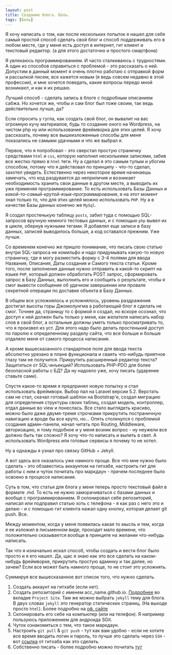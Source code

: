 ```yaml
---
layout: post
title: Создание блога. Боль.
tags: [Боль]
---
```


Я хочу написать о том, как после нескольких попыток я нашел для себя самый простой способ сделать свой блог и способ поддерживать его в любом месте, где у меня есть доступ в интернет, гит клиент и текстовый редактор. (а для этого достаточно и простого смартфона)

Я увлекаюсь программированием. И часто сталкиваюсь с трудностями. А один из способов справиться с проблемой - это рассказать о ней.
Допустим в данный момент я очень плотно работаю с отправкой форм и рассылкой писем, все кажется новым (я ведь совсем недавно в этой профессии), и мне хочется поведать, какие вопросы передо мной возникают, и как  я их решаю.

Лучший способ - сделать запись в блоге с подробным описанием сабжа. Но хочется же, чтобы и сам блог был тоже своим, так ведь действительно лучше, да?

Если спросить у гугла, как создать свой блог, он вывалит на вас огромную кучу материалов, будь то создание оного на Wordpress, на чистом php ну или использование фреймворка для этих целей.
Я хочу рассказать, почему все вышеизложенные способы для меня показались не самыми удачными и что же выбрал я.

Первое, что я попробовал - это сверстал простую страничку средствами `html` и `css`, которую наполнил несколькими записями, забив все жестко прямо в `html` теги. Ну а сделал я это самым тупым и убогим способом, потому что я действовал по принципу - что-то сделал, захотел увидеть.
Естественно через некоторое время начинаешь замечать, что код раздувается до неприличия и возникает необходимость хранить свои данные в другом месте, а выводить их уже применяя программирование. То есть использовать Базы Данных и _какой-то-самый-крутой-язык-программирования_, я на этот момент знал только то, что для этих целей можно использовать `PHP`. Ну а в качестве Базы данных конечно же `MySql`.

Я создал простенькую таблицу `posts`, забил туда с помощью SQL-запросов вручную немного тестовых данных, и с помощью `php` вывел их в цикле, обернув нужными тегами. Я добавлял еще записи в базу данных, записей выводилось больше, а код оставался прежним. Уже лучше.

Со временем конечно же пришло понимание, что писать свою статью внутри SQL-запроса не комильфо и надо придумывать какую-то новую страничку, где я могу разместить форму с 3-4 полями для ввода Названия, Описания, Даты создания и Самого текста статьи. Кроме того, после заполнения данные нужно отправить в какой-то скрипт на языке `PHP`, который должен обработать POST запрос, сформировать запрос в Базу Данных, выполнить его и сообщить о результате, чтобы я смог вывести сообщение об удачном завершении или провале секретной операции по доставке объекта в Базу Данных.

В общем все усложнялось и усложнялось, уровень раздражения достигал высоты горы Джомолунгма а работающий блог я сделать не смог. Точнее да, страницу то с формой я создал, но вскоре осознал, что доступ к ней должен быть только у меня, как желателя написать набор слов в свой блог, а остальные должны уметь только просматривать то, что я произвел из уст. Для этого надо было делать простенький доступ по паролю к определенному разделу сайта, что все больше и больше отдаляло меня от самого процесса написания.

А кроме вышесказанного стандартное поле для ввода текста абсолютно урезано в плане функционала и сваять что-нибудь приятное глазу там не получится. Прикрутить расширенный редактор текста? Защититься от SQL-инъекций? Использовать PHP-PDO для более безопасной работы с БД? Да ну надоело уже, хочу писать (ударение ставьте сами).

Спустя какое-то время я предпринял новую попытку и стал использовать фреймворк. Выбор пал на Laravel версии 5.2. Верстать сам не стал, скачал готовый шаблон на Bootstrap'e, создал миграцию для определения структуры своих таблиц, создал модель, контроллер, отдал данные во view и понеслась. Все стало выглядеть красиво, можно было даже двумя-тремя строчками прикрутить постраничную навигацию и вроде бы все круто, но...
Опять столкнулся с проблемой создания админ-панели, начал читать про Routing, Middleware, авторизацию, и тому подобное и у меня возник вопрос - ну неужели все должно быть так сложно? Я хочу что-то написать и вылить в свет. А использовать Wordpress или готовые сервисы я почему то не хотел.

Ну а однажды я узнал про связку GitHub + Jekyll.

А вот здесь все оказалось уже намного проще. Все что мне нужно было сделать - это обзавестись аккаунтом на гитхабе, настроить гит для работы с ним и чуток почитать про маркдаун - причем последнее было освоено в процессе написания. 

Суть в том, что статья для блога у меня теперь просто текстовый файл в формате  .md. То есть не нужно заморачиваться с базами данных и вообще с программированием. Я склонировал себе репозиторий, написал или подправил статью хоть с телефона - я как раз с него это и делаю - и с помощью гит клиента нажал одну кнопку, которая делает git push. Все. 

Между моментом, когда у меня появилась какая то мысль и тем, когда я ее изложил в письменном виде, проходит мало времени, что положительно сказывается вообще в принципе на желании что-нибудь написать. 

Так что я изначально искал способ, чтобы создать и вести блог было просто и я его нашел. 
Да, щас я знаю как это все сделать на каком-нибудь фреймворке, прикрутить простую админку и так далее, но зачем? Если все может быть намного проще, то не стоит это усложнять.

Суммируя все вышесказанное вот список того, что нужно сделать.
1. Создать аккаунт на гитхабе (если нет).
2. Создать репозиторий с именем acc_name.github.io. [Подробнее](https://pages.github.com/) во вкладке `Project Site`. Там же можно выбрать `jekyll` тему для блога. В двух словах `jekyll` это генератор статических страниц. (На выходе просто `html`). Более подробно на [оф. сайте](https://jekyllrb.com/docs/posts/)
3. Склонировать его себе на компьютер (или на телефон). Я например пользуюсь приложением для андроида SGit.
4. Чуток ознакомиться с тем, что такое маркдаун.
5. Настроить `git pull` & `git push` - тут как вам удобно - если не хотите все время вводить логин и пароль, то лучше это сделать через `SSH` - вот [ссылка](https://help.github.com/articles/connecting-to-github-with-ssh/) от гитхаба как это сделать.
6. Собственно писать - более подробно можно почитать [тут](https://jekyllrb.com/docs/posts/)